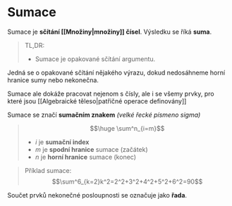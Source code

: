 # Sumace
Sumace je **sčítání [[Množiny|množiny]] čísel**.  Výsledku se říká **suma**.

> TL,DR: 
> - Sumace je opakované sčítání argumentu.

Jedná se o opakované sčítání nějakého výrazu, dokud nedosáhneme horní hranice sumy nebo nekonečna.

Sumace ale dokáže pracovat nejenom s čísly, ale i se všemy prvky, pro které jsou [[Algebraické těleso|patřičné operace definovány]]

Sumace se značí **sumačním znakem** *(velké řecké písmeno sigma)*

>$$\huge \sum^n_{i=m}$$
>-  $i$ je **sumační index**
>- $m$ je **spodní hranice** sumace (začátek)
>- $n$ je **horní hranice** sumace (konec)

>Příklad sumace:
>$$\sum^6_{k=2}k^2=2^2+3^2+4^2+5^2+6^2=90$$

Součet prvků nekonečné posloupnosti se označuje jako **řada**.
